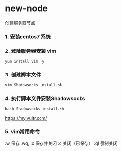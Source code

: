# new-node
创建服务器节点

### 1. 安装centos7 系统 
### 2. 登陆服务器安装 vim 
   `yum install vim -y` 
### 3. 创建脚本文件
  `vim Shadowsocks_install.sh`
### 4. 执行脚本文件安装Shadowsocks
  `bash Shadowsocks_install.sh`
  
  https://my.vultr.com/

### 5. vim常用命令
:w 保存
:wq, :x	保存并关闭
:q	关闭（已保存）
:q!	强制关闭
